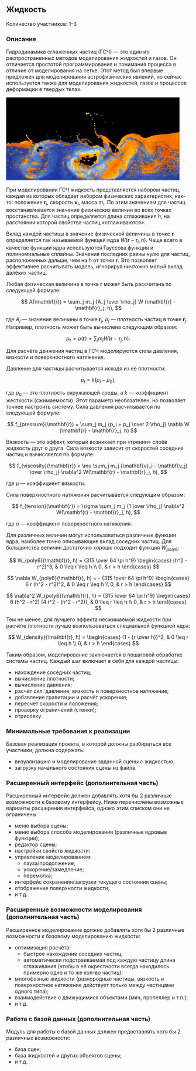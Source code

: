Жидкость
--------

Количество участников: 1–3

### Описание

Гидродинамика сглаженных частиц (ГСЧ) — это один из распространенных методов
моделирования жидкостей и газов. Он отличается простотой программирования и понимания
процесса в отличие от моделирования на сетке. Этот метод был впервые предложен для
моделирования астрофизических явлений, но сейчас используется также для моделирования
жидкостей, газов и процессов деформации в твердых телах.

![Двухфазное моделирование жидкости.](images/sph_liquid.png)

При моделировании ГСЧ жидкость представляется набором частиц, каждая из которых обладает
набором физических характеристик, как-то: положение $\mathbf{r}_i$, скорость $\mathbf{v}_i$, масса $m_i$. По этим значениям
для частиц восстанавливается значение физических величин во всех точках простанства.
Для частиц определяется длина сглаживания $h$, на расстоянии которой свойства частиц «сглаживаются».

Вклад каждой частицы в значение физической величины в точке $\mathbf{r}$ определяется
так называемой функцей ядра $W(\mathbf{r} - \mathbf{r}_i, h)$.
Чаще всего в качестве функции ядра используются Гауссова функция и
полиномиальные сплайны. Значения последних равны нулю для частиц, расположенных дальше,
чем на $h$ от точки $\mathbf{r}$. Это позволяет эффективнее расчитывать модель,
игнорируя ничтожно малый вклад далёких частиц.

Любая физическая величина в точке $\mathbf{r}$ может быть рассчитана по следующей формуле:

$$
  A(\mathbf{r}) = \sum_j m_j {A_j \over \rho_j} W (\mathbf{r} - \mathbf{r}_j, h),
$$

где $A_j$ — значение величины в точке $\mathbf{r}_j$, $\rho_j$ — плотность частиц в точке $\mathbf{r}_j$.
Например, плотность может быть вычислена следующим образом:

$$
  \rho_\mathbf{r} = \rho(\mathbf{r}) = \sum_j m_j W (\mathbf{r} - \mathbf{r}_j, h).
$$

Для расчёта движения частиц в ГСЧ моделируются силы давления, вязкости и поверхностного натяжения.

Давление для частицы расчитывается исходя из её плотности:

$$
  p_i = k (\rho_i - \rho_0),
$$

где $\rho_0$ — это плотность окружающей среды, а $k$ — коэффициент жесткости (сжимаемости). Этот параметр необязателен, но позволяет точнее настроить
систему. Сила давления расчитывается по следующей формуле:

$$
  f_{pressure}(\mathbf{r}) = \sum_j m_j {p_i + p_j \over 2 \rho_j} \nabla W (\mathbf{r} - \mathbf{r}_j, h)
$$

Вязкость — это эффект, который возникает при «трении» слоёв жидкость друг о друга. Сила вязкости
зависит от скоростей соседних частиц и вычисляется по формуле:

$$
  f_{viscosity}(\mathbf{r}) = \mu \sum_j m_j {\mathbf{v}_i - \mathbf{v_j} \over \rho_j} \nabla^2 W(\mathbf{r} - \mathbf{r}_j, h),
$$

где $\mu$ — коэффициент вязкости.

Сила поверхностного натяжения расчитывается следующим образом:

$$
  f_{tension}(\mathbf{r}) = \sigma \sum_j m_j {1 \over \rho_j} \nabla^2 W(\mathbf{r} - \mathbf{r}_j, h),
$$

где $\sigma$ — коэффициент поверхностного натяжения.

Для различных величин могут использоваться различные функции ядра, наиболее точно описывающие вклад
соседних частиц. Для большинства величин достаточно хорошо подходит функция $W_{poly6}$:

$$
  W_{poly6}(\mathbf{r}, h)
  = {315 \over 64 \pi h^9}
  \begin{cases}
    (h^2 - r^2)^3,  & 0 \leq r \leq h \\
    0,              & r > h
  \end{cases}
$$

$$
  \nabla W_{poly6}(\mathbf{r}, h)
  = - {315 \over 64 \pi h^9}
  \begin{cases}
    6 r (h^2 - r^2)^2,  & 0 \leq r \leq h \\
    0,              & r > h
  \end{cases}
$$

$$
  \nabla^2 W_{poly6}(\mathbf{r}, h)
  = {315 \over 64 \pi h^9}
  \begin{cases}
    6 (h^2 - r^2) (4 r^2 - (h^2 - r^2)), & 0 \leq r \leq h \\
    0,                 & r > h
  \end{cases}
$$

Тем не менее, для лучшего эффекта несжимаемой жидкости при расчёте плотности лучше возпользоваться специальной
функцией ядра:

$$
  W_{density}(\mathbf{r}, h) =
  \begin{cases}
    (1 - {r \over h})^2,  & 0 \leq r \leq h \\
    0,                    & r > h
  \end{cases}
$$

Таким образом, моделирование заключается в пошаговой обработке системы частиц. Каждый шаг включает в себя для
каждой частицы:

- нахождение соседних частиц;
- вычисление плотности;
- вычисление давления;
- расчёт сил: давление, вязкость и поверхностное натяжение;
- добавление гравитации и расчёт ускорения;
- пересчет скорости и положения;
- проверку ограничений (стенки);
- отрисовку.

### Минимальные требования к реализации

Базовая реализация проекта, в которой должны разбираться все участники, должна содержать:

- визуализацию и моделирование заданной сцены с жидкостью;
- загрузку начального состояния сцены из файла.

### Расширенный интерфейс (дополнительная часть)

Расширенный интерфейс должен добавлять хотя бы 2 различные возможности к базовому интерфейсу.
Ниже перечислены возможные варианты расширения интерфейса, однако этим списком они не ограничены:

- меню выбора сцены;
- меню выбора способа моделирования (различные ядровые функции);
- редактор сцены;
- настройки свойств жидкости;
- управление моделированием:
    - пауза/продолжение;
    - ускорение/замедление;
    - перемотка;
- интерфейс сохранения/загрузки текущего состояния сцены;
- отображение поверхности жидкости;
- и т.д.

### Расширенные возможности моделирования (дополнительная часть)

Расширенное моделирование должно добавлять хотя бы 2 различные возможности к базовому
моделированию жидкости:

- оптимизация расчёта:
    - быстрое нахождение соседних частиц;
    - автоматически подстраиваемая под каждую частицу длина сглаживания (чтобы в
      её окрестности всегда находилось примерно одно и то же кол-во частиц);
- многофазные жидкости (разнородные частицы, вязкость и поверхностное натяжение
  действует только между частицами одного типа);
- взаимодействие с движущимися объектами (мяч, пропеллер и т.п.);
- и т.д.

### Работа с базой данных (дополнительная часть)

Модуль для работы с базой данных должен предоставлять хотя бы 2 различных возможности:

- база сцен;
- база жидкостей и других объектов сцены;
- и т.д.

